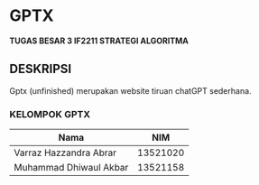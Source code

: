 # **GPTX**
**TUGAS BESAR 3 IF2211 STRATEGI ALGORITMA** 

## DESKRIPSI
Gptx (unfinished) merupakan website tiruan chatGPT sederhana.

### KELOMPOK GPTX
| Nama | NIM | 
|------|------|
| Varraz Hazzandra Abrar  | 13521020  | 
| Muhammad Dhiwaul Akbar | 13521158   | 


